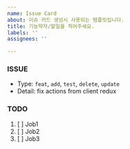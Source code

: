 ```yaml
---
name: Issue Card
about: 이슈 카드 생성시 사용되는 템플릿입니다.
title: 기능약자/할일을 적어주세요.
labels: ''
assignees: ''

---
```


### ISSUE
- Type: `feat`, `add`, `test`, `delete`, `update`
- Detail: fix actions from client redux

### TODO
1. [ ] Job1
2. [ ] Job2
3. [ ] Job3
